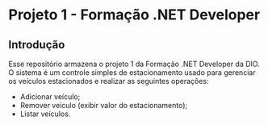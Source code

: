 # Projeto 1 - Formação .NET Developer
## Introdução
Esse repositório armazena o projeto 1 da Formação .NET Developer da DIO. O sistema é um controle simples de estacionamento usado para gerenciar os veículos estacionados e realizar as seguintes operações:
 - Adicionar veículo;
 - Remover veículo (exibir valor do estacionamento);
 - Listar veículos.

